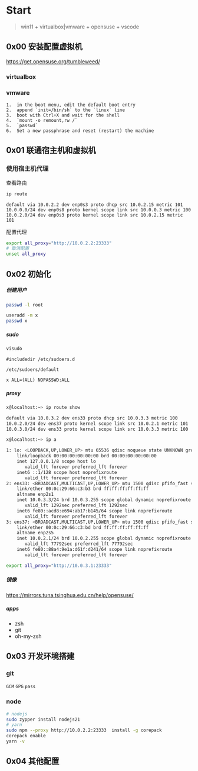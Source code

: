 # Start

> win11 + virtualbox|vmware + opensuse + vscode

## 0x00 安装配置虚拟机

https://get.opensuse.org/tumbleweed/

### virtualbox

### vmware

```
1.	⁠in the boot menu, edit the default boot entry
2.	⁠append `init=/bin/sh` to the `linux` line
3.	⁠boot with Ctrl+X and wait for the shell
4.	⁠`mount -o remount,rw /`
5.	⁠`passwd`
6.	⁠Set a new passphrase and reset (restart) the machine
```

## 0x01 联通宿主机和虚拟机

### 使用宿主机代理

查看路由

```bash
ip route
```

```
default via 10.0.2.2 dev enp0s3 proto dhcp src 10.0.2.15 metric 101
10.0.0.0/24 dev enp0s8 proto kernel scope link src 10.0.0.3 metric 100
10.0.2.0/24 dev enp0s3 proto kernel scope link src 10.0.2.15 metric 101
```

配置代理

```bash
export all_proxy="http://10.0.2.2:23333"
# 取消配置
unset all_proxy
```

## 0x02 初始化

##### 创建用户

```bash
passwd -l root
```

```bash
useradd -m x
passwd x
```

##### sudo

```bash
visudo
```

```
#includedir /etc/sudoers.d
```

`/etc/sudoers/default`

```
x ALL=(ALL) NOPASSWD:ALL
```

##### proxy

```bash
x@localhost:~> ip route show

default via 10.0.3.2 dev ens33 proto dhcp src 10.0.3.3 metric 100
10.0.2.0/24 dev ens37 proto kernel scope link src 10.0.2.1 metric 101
10.0.3.0/24 dev ens33 proto kernel scope link src 10.0.3.3 metric 100

x@localhost:~> ip a

1: lo: <LOOPBACK,UP,LOWER_UP> mtu 65536 qdisc noqueue state UNKNOWN group default qlen 1000
    link/loopback 00:00:00:00:00:00 brd 00:00:00:00:00:00
    inet 127.0.0.1/8 scope host lo
       valid_lft forever preferred_lft forever
    inet6 ::1/128 scope host noprefixroute
       valid_lft forever preferred_lft forever
2: ens33: <BROADCAST,MULTICAST,UP,LOWER_UP> mtu 1500 qdisc pfifo_fast state UP group default qlen 1000
    link/ether 00:0c:29:66:c3:b3 brd ff:ff:ff:ff:ff:ff
    altname enp2s1
    inet 10.0.3.3/24 brd 10.0.3.255 scope global dynamic noprefixroute ens33
       valid_lft 1292sec preferred_lft 1292sec
    inet6 fe80::acd8:e694:ab17:b145/64 scope link noprefixroute
       valid_lft forever preferred_lft forever
3: ens37: <BROADCAST,MULTICAST,UP,LOWER_UP> mtu 1500 qdisc pfifo_fast state UP group default qlen 1000
    link/ether 00:0c:29:66:c3:bd brd ff:ff:ff:ff:ff:ff
    altname enp2s5
    inet 10.0.2.1/24 brd 10.0.2.255 scope global dynamic noprefixroute ens37
       valid_lft 77792sec preferred_lft 77792sec
    inet6 fe80::88a4:9e1a:d61f:d241/64 scope link noprefixroute
       valid_lft forever preferred_lft forever
```

```bash
export all_proxy="http://10.0.3.1:23333"
```

##### 镜像

https://mirrors.tuna.tsinghua.edu.cn/help/opensuse/

##### apps

- zsh
- git
- oh-my-zsh

## 0x03 开发环境搭建

### git

`GCM` `GPG` `pass`

### node

```bash
# nodejs
sudo zypper install nodejs21
# yarn
sudo npm --proxy http://10.0.2.2:23333  install -g corepack
corepack enable
yarn -v
```

## 0x04 其他配置
